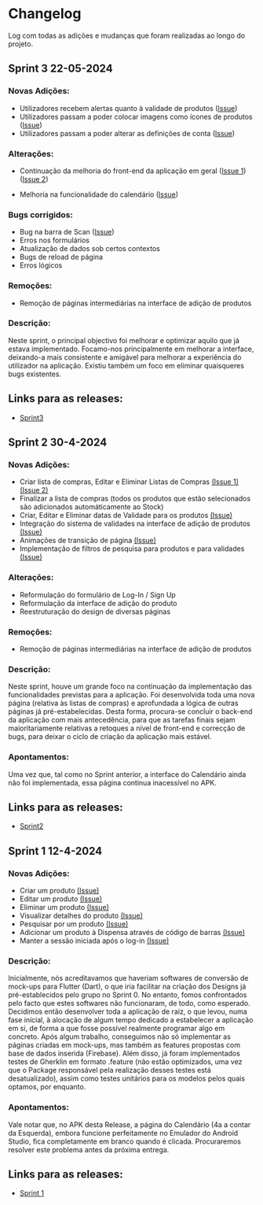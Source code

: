 # Changelog

Log com todas as adições e mudanças que foram realizadas ao longo do projeto.

## Sprint 3 22-05-2024

### Novas Adições:

- Utilizadores recebem alertas quanto à validade de produtos (<a href="https://github.com/FEUP-LEIC-ES-2023-24/2LEIC14T3/issues/26">Issue</a>)
- Utilizadores passam a poder colocar imagens como ícones de produtos (<a href="https://github.com/FEUP-LEIC-ES-2023-24/2LEIC14T3/issues/28">Issue</a>)
- Utilizadores passam a poder alterar as definições de conta (<a href="https://github.com/FEUP-LEIC-ES-2023-24/2LEIC14T3/issues/29">Issue</a>)

### Alterações:

- Continuação da melhoria do front-end da aplicação em geral (<a href="https://github.com/FEUP-LEIC-ES-2023-24/2LEIC14T3/issues/13">Issue 1</a>)
(<a href="https://github.com/FEUP-LEIC-ES-2023-24/2LEIC14T3/issues/30">Issue 2</a>)


- Melhoria na funcionalidade do calendário (<a href="https://github.com/FEUP-LEIC-ES-2023-24/2LEIC14T3/issues/27">Issue</a>)

### Bugs corrigidos:

- Bug na barra de Scan (<a href="https://github.com/FEUP-LEIC-ES-2023-24/2LEIC14T3/issues/14">Issue</a>)
- Erros nos formulários
- Atualização de dados sob certos contextos
- Bugs de reload de página
- Erros lógicos

### Remoções:

- Remoção de páginas intermediárias na interface de adição de produtos


### Descrição:

Neste sprint, o principal objectivo foi melhorar e optimizar aquilo que já estava implementado. Focamo-nos principalmente em melhorar a interface, deixando-a mais consistente e amigável para melhorar a experiência do utilizador na aplicação. Existiu também um foco em eliminar quaisqueres bugs existentes.

## Links para as releases:

- <a href="https://github.com/FEUP-LEIC-ES-2023-24/2LEIC14T3/releases/tag/Sprint_3">Sprint3</a>



## Sprint 2 30-4-2024

### Novas Adições:

- Criar lista de compras, Editar e Eliminar Listas de Compras <a href="https://github.com/FEUP-LEIC-ES-2023-24/2LEIC14T3/issues/20">(Issue 1)</a> <a href="https://github.com/FEUP-LEIC-ES-2023-24/2LEIC14T3/issues/16">(Issue 2)</a>
- Finalizar a lista de compras (todos os produtos que estão selecionados são adicionados automáticamente ao Stock)
- Criar, Editar e Eliminar datas de Validade para os produtos <a href="https://github.com/FEUP-LEIC-ES-2023-24/2LEIC14T3/issues/21">(Issue)</a>
- Integração do sistema de validades na interface de adição de produtos <a href="https://github.com/FEUP-LEIC-ES-2023-24/2LEIC14T3/issues/21">(Issue)</a>
- Animações de transição de página <a href="https://github.com/FEUP-LEIC-ES-2023-24/2LEIC14T3/issues/19">(Issue)</a>
- Implementação de filtros de pesquisa para produtos e para validades <a href="https://github.com/FEUP-LEIC-ES-2023-24/2LEIC14T3/issues/22">(Issue)</a>

### Alterações:

- Reformulação do formulário de Log-In / Sign Up
- Reformulação da interface de adição do produto
- Reestruturação do design de diversas páginas

### Remoções:

- Remoção de páginas intermediárias na interface de adição de produtos


### Descrição:

Neste sprint, houve um grande foco na continuação da implementação das funcionalidades previstas para a aplicação. Foi desenvolvida toda uma nova página (relativa às listas de compras) e aprofundada a lógica de outras páginas já pré-estabelecidas. Desta forma, procura-se concluir o back-end da aplicação com mais antecedência, para que as tarefas finais sejam maioritariamente relativas a retoques a nível de front-end e correcção de bugs, para deixar o ciclo de criação da aplicação mais estável.


### Apontamentos:

Uma vez que, tal como no Sprint anterior, a interface do Calendário ainda não foi implementada, essa página continua inacessível no APK.


## Links para as releases:

- <a href="https://github.com/FEUP-LEIC-ES-2023-24/2LEIC14T3/releases/tag/Sprint_2">Sprint2</a>





## Sprint 1 12-4-2024

### Novas Adições:

- Criar um produto <a href="https://github.com/FEUP-LEIC-ES-2023-24/2LEIC14T3/issues/7">(Issue)</a>
- Editar um produto <a href="https://github.com/FEUP-LEIC-ES-2023-24/2LEIC14T3/issues/9">(Issue)</a>
- Eliminar um produto <a href="https://github.com/FEUP-LEIC-ES-2023-24/2LEIC14T3/issues/8">(Issue)</a>
- Visualizar detalhes do produto <a href="https://github.com/FEUP-LEIC-ES-2023-24/2LEIC14T3/issues/10">(Issue)</a>
- Pesquisar por um produto <a href="https://github.com/FEUP-LEIC-ES-2023-24/2LEIC14T3/issues/11">(Issue)</a>
- Adicionar um produto à Dispensa através de código de barras <a href="https://github.com/FEUP-LEIC-ES-2023-24/2LEIC14T3/issues/6">(Issue)</a>
- Manter a sessão iniciada após o log-in <a href="https://github.com/FEUP-LEIC-ES-2023-24/2LEIC14T3/issues/12">(Issue)</a>

### Descrição:


Inicialmente, nós acreditavamos que haveriam softwares de conversão de mock-ups para Flutter (Dart), o que iria facilitar na criação dos Designs já pré-establecidos pelo grupo no Sprint 0. 
No entanto, fomos confrontados pelo facto que estes softwares não funcionaram, de todo, como esperado. 
Decidimos então desenvolver toda a aplicação de raíz, o que levou, numa fase inícial, à alocação de algum tempo dedicado a estabelecer a aplicação em si, de forma a que fosse possível realmente programar algo em concreto. 
Após algum trabalho, conseguimos não só implementar as páginas criadas em mock-ups, mas também as features propostas com base de dados inserida (Firebase). 
Além disso, já foram implementados testes de Gherklin em formato .feature (não estão optimizados, uma vez que o Package responsável pela realização desses testes está desatualizado), assim como testes unitários para os modelos pelos quais optamos, por enquanto.

### Apontamentos:

Vale notar que, no APK desta Release, a página do Calendário (4a a contar da Esquerda), embora funcione perfeitamente no Emulador do Android Studio, fica completamente em branco quando é clicada. 
Procuraremos resolver este problema antes da próxima entrega.

## Links para as releases:

- <a href="https://github.com/FEUP-LEIC-ES-2023-24/2LEIC14T3/releases/tag/Sprint_1">Sprint 1</a>
